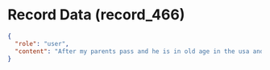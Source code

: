 # Record Data (record_466)

```json
{
  "role": "user",
  "content": "After my parents pass and he is in old age in the usa and his child has left his house what will he do? "
}
```
